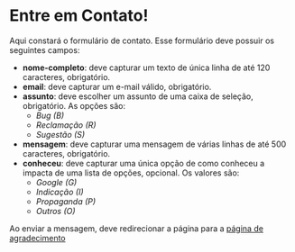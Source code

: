 # Entre em Contato!

Aqui constará o formulário de contato. Esse formulário deve possuir os seguintes campos:

 - **nome-completo**: deve capturar um texto de única linha de até 120 caracteres, obrigatório.
 - **email**: deve capturar um e-mail válido, obrigatório.
 - **assunto**: deve escolher um assunto de uma caixa de seleção, obrigatório. As opções são:
    - *Bug (B)*
    - *Reclamação (R)*
    - *Sugestão (S)*
 - **mensagem**: deve capturar uma mensagem de várias linhas de até 500 caracteres, obrigatório.
 - **conheceu**: deve capturar uma única opção de como conheceu a impacta de uma lista de opções, opcional. Os valores são:
    - *Google (G)*
    - *Indicação (I)*
    - *Propaganda (P)*
    - *Outros (O)*

Ao enviar a mensagem, deve redirecionar a página para a [página de agradecimento](agradecimento.md)